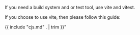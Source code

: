 If you need a build system and or test tool, use vite and vitest.

If you choose to use vite, then please follow this guide:

{{ include "cjs.md" . | trim }}"
